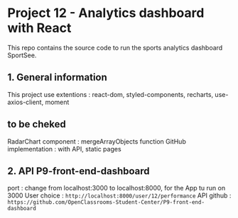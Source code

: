 # Project 12 - Analytics dashboard with React

This repo contains the source code to run the sports analytics dashboard SportSee.

## 1. General information

This project use extentions : react-dom, styled-components, recharts, use-axios-client, moment

## to be cheked 

RadarChart component : mergeArrayObjects function
GitHub implementation : with API, static pages

## 2. API P9-front-end-dashboard

port : change from localhost:3000 to localhost:8000, for the App tu run on 3000
User choice : `http://localhost:8000/user/12/performance`
API github : `https://github.com/OpenClassrooms-Student-Center/P9-front-end-dashboard`